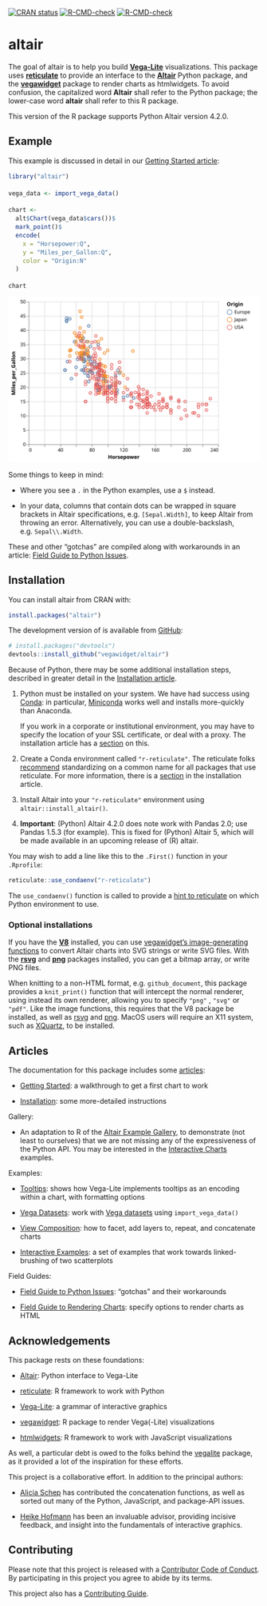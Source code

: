 
<!-- README.md is generated from README.Rmd. Please edit that file -->
<!-- badges: start -->

[![CRAN
status](https://www.r-pkg.org/badges/version/altair)](https://cran.r-project.org/package=altair)
[![R-CMD-check](https://github.com/vegawidget/altair/workflows/R-CMD-check/badge.svg)](https://github.com/vegawidget/altair/actions)
[![R-CMD-check](https://github.com/vegawidget/altair/actions/workflows/R-CMD-check.yaml/badge.svg)](https://github.com/vegawidget/altair/actions/workflows/R-CMD-check.yaml)
<!-- badges: end -->

# altair

The goal of altair is to help you build
[**Vega-Lite**](https://vega.github.io/vega-lite/) visualizations. This
package uses [**reticulate**](https://rstudio.github.io/reticulate/) to
provide an interface to the [**Altair**](https://altair-viz.github.io)
Python package, and the
[**vegawidget**](https://vegawidget.github.io/vegawidget/) package to
render charts as htmlwidgets. To avoid confusion, the capitalized word
**Altair** shall refer to the Python package; the lower-case word
**altair** shall refer to this R package.

This version of the R package supports Python Altair version 4.2.0.

## Example

This example is discussed in detail in our [Getting Started
article](https://vegawidget.github.io/altair/articles/altair.html):

``` r
library("altair")

vega_data <- import_vega_data()

chart <- 
  alt$Chart(vega_data$cars())$
  mark_point()$
  encode(
    x = "Horsepower:Q",
    y = "Miles_per_Gallon:Q",
    color = "Origin:N"
  )

chart
```

![](man/figures/README-example-1.svg)<!-- -->

Some things to keep in mind:

- Where you see a `.` in the Python examples, use a `$` instead.

- In your data, columns that contain dots can be wrapped in square
  brackets in Altair specifications, e.g. `[Sepal.Width]`, to keep
  Altair from throwing an error. Alternatively, you can use a
  double-backslash, e.g. `Sepal\\.Width`.

These and other “gotchas” are compiled along with workarounds in an
article: [Field Guide to Python
Issues](https://vegawidget.github.io/altair/articles/field-guide-python.html).

## Installation

You can install altair from CRAN with:

``` r
install.packages("altair")
```

The development version of is available from
[GitHub](https://github.com/vegawidget/altair/):

``` r
# install.packages("devtools")
devtools::install_github("vegawidget/altair") 
```

Because of Python, there may be some additional installation steps,
described in greater detail in the [Installation
article](https://vegawidget.github.io/altair/articles/installation.html).

1.  Python must be installed on your system. We have had success using
    [Conda](https://conda.io/docs): in particular,
    [Miniconda](https://conda.io/projects/conda/en/latest/user-guide/install/index.html#anaconda-or-miniconda)
    works well and installs more-quickly than Anaconda.

    If you work in a corporate or institutional environment, you may
    have to specify the location of your SSL certificate, or deal with a
    proxy. The installation article has a
    [section](https://vegawidget.github.io/altair/articles/installation.html#proxies)
    on this.

2.  Create a Conda environment called `"r-reticulate"`. The reticulate
    folks
    [recommend](https://rstudio.github.io/reticulate/articles/python_packages.html)
    standardizing on a common name for all packages that use reticulate.
    For more information, there is a
    [section](https://vegawidget.github.io/altair/articles/installation.html#python-env)
    in the installation article.

3.  Install Altair into your `"r-reticulate"` environment using
    `altair::install_altair()`.

4.  **Important**: (Python) Altair 4.2.0 does note work with Pandas 2.0;
    use Pandas 1.5.3 (for example). This is fixed for (Python) Altair 5,
    which will be made available in an upcoming release of (R) altair.

You may wish to add a line like this to the `.First()` function in your
`.Rprofile`:

``` r
reticulate::use_condaenv("r-reticulate")
```

The `use_condaenv()` function is called to provide a [hint to
reticulate](https://rstudio.github.io/reticulate/articles/versions.html#order-of-discovery)
on which Python environment to use.

### Optional installations

If you have the **[V8](https://CRAN.R-project.org/package=V8)**
installed, you can use [vegawidget’s image-generating
functions](https://vegawidget.github.io/vegawidget/reference/image.html)
to convert Altair charts into SVG strings or write SVG files. With the
**[rsvg](https://CRAN.R-project.org/package=rsvg)** and
**[png](https://CRAN.R-project.org/package=png)** packages installed,
you can get a bitmap array, or write PNG files.

When knitting to a non-HTML format, e.g. `github_document`, this package
provides a `knit_print()` function that will intercept the normal
renderer, using instead its own renderer, allowing you to specify
`"png"` , `"svg"` or `"pdf"`. Like the image functions, this requires
that the V8 package be installed, as well as
[rsvg](https://cran.r-project.org/package=rsvg) and
[png](https://cran.r-project.org/package=png). MacOS users will require
an X11 system, such as [XQuartz](https://www.xquartz.org), to be
installed.

## Articles

The documentation for this package includes some
[articles](https://vegawidget.github.io/altair/articles/index.html):

- [Getting
  Started](https://vegawidget.github.io/altair/articles/altair.html): a
  walkthrough to get a first chart to work

- [Installation](https://vegawidget.github.io/altair/articles/installation.html):
  some more-detailed instructions

Gallery:

- An adaptation to R of the [Altair Example
  Gallery](https://altair-viz.github.io/gallery/), to demonstrate (not
  least to ourselves) that we are not missing any of the expressiveness
  of the Python API. You may be interested in the [Interactive
  Charts](https://vegawidget.github.io/altair/articles/example-gallery-08-interactive-charts.html)
  examples.

Examples:

- [Tooltips](https://vegawidget.github.io/altair/articles/tooltips.html):
  shows how Vega-Lite implements tooltips as an encoding within a chart,
  with formatting options

- [Vega
  Datasets](https://vegawidget.github.io/altair/articles/vega-datasets.html):
  work with [Vega datasets](https://github.com/altair-viz/vega_datasets)
  using `import_vega_data()`

- [View
  Composition](https://vegawidget.github.io/altair/articles/view-composition.html):
  how to facet, add layers to, repeat, and concatenate charts

- [Interactive
  Examples](https://vegawidget.github.io/altair/articles/interactive.html):
  a set of examples that work towards linked-brushing of two
  scatterplots

Field Guides:

- [Field Guide to Python
  Issues](https://vegawidget.github.io/altair/articles/field-guide-python.html):
  “gotchas” and their workarounds

- [Field Guide to Rendering
  Charts](https://vegawidget.github.io/altair/articles/field-guide-rendering.html):
  specify options to render charts as HTML

## Acknowledgements

This package rests on these foundations:

- [Altair](https://altair-viz.github.io): Python interface to Vega-Lite

- [reticulate](https://rstudio.github.io/reticulate/): R framework to
  work with Python

- [Vega-Lite](https://vega.github.io/vega-lite/): a grammar of
  interactive graphics

- [vegawidget](https://vegawidget.github.io/vegawidget/): R package to
  render Vega(-Lite) visualizations

- [htmlwidgets](https://www.htmlwidgets.org/): R framework to work with
  JavaScript visualizations

As well, a particular debt is owed to the folks behind the
[vegalite](https://github.com/hrbrmstr/vegalite) package, as it provided
a lot of the inspiration for these efforts.

This project is a collaborative effort. In addition to the principal
authors:

- [Alicia Schep](https://github.com/AliciaSchep) has contributed the
  concatenation functions, as well as sorted out many of the Python,
  JavaScript, and package-API issues.

- [Heike Hofmann](https://github.com/heike) has been an invaluable
  advisor, providing incisive feedback, and insight into the
  fundamentals of interactive graphics.

## Contributing

Please note that this project is released with a [Contributor Code of
Conduct](https://vegawidget.github.io/altair/CODE_OF_CONDUCT.html). By
participating in this project you agree to abide by its terms.

This project also has a [Contributing
Guide](https://vegawidget.github.io/altair/CONTRIBUTING.html).
